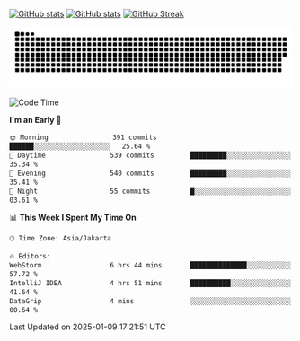 [![GitHub stats](https://github-readme-stats.vercel.app/api?username=aurelioklv&card_width=500&show_icons=true&rank_icon=github&theme=solarized-dark#gh-dark-mode-only)](https://github.com/anuraghazra/github-readme-stats#gh-dark-mode-only)
[![GitHub stats](https://github-readme-stats.vercel.app/api?username=aurelioklv&card_width=500&show_icons=true&rank_icon=github&theme=buefy#gh-light-mode-only)](https://github.com/anuraghazra/github-readme-stats#gh-light-mode-only)
[![GitHub Streak](https://streak-stats.demolab.com/?user=aurelioklv&card_width=336&theme=solarized-dark)](https://git.io/streak-stats)

<picture>
  <source media="(prefers-color-scheme: dark)" srcset="https://raw.githubusercontent.com/aurelioklv/aurelioklv/snake-output/github-contribution-grid-snake-dark.svg">
  <source media="(prefers-color-scheme: light)" srcset="https://raw.githubusercontent.com/aurelioklv/aurelioklv/snake-output/github-contribution-grid-snake.svg">
  <img alt="github contribution grid snake animation" src="https://raw.githubusercontent.com/aurelioklv/aurelioklv/snake-output/github-contribution-grid-snake.svg">
</picture>

<!--START_SECTION:waka-->
![Code Time](http://img.shields.io/badge/Code%20Time-951%20hrs%2056%20mins-blue)

**I'm an Early 🐤** 

```text
🌞 Morning                391 commits         ██████░░░░░░░░░░░░░░░░░░░   25.64 % 
🌆 Daytime                539 commits         █████████░░░░░░░░░░░░░░░░   35.34 % 
🌃 Evening                540 commits         █████████░░░░░░░░░░░░░░░░   35.41 % 
🌙 Night                  55 commits          █░░░░░░░░░░░░░░░░░░░░░░░░   03.61 % 
```


📊 **This Week I Spent My Time On** 

```text
🕑︎ Time Zone: Asia/Jakarta

🔥 Editors: 
WebStorm                 6 hrs 44 mins       ██████████████░░░░░░░░░░░   57.72 % 
IntelliJ IDEA            4 hrs 51 mins       ██████████░░░░░░░░░░░░░░░   41.64 % 
DataGrip                 4 mins              ░░░░░░░░░░░░░░░░░░░░░░░░░   00.64 % 
```


 Last Updated on 2025-01-09 17:21:51 UTC
<!--END_SECTION:waka-->
